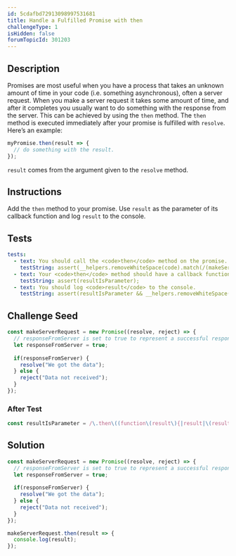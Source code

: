 ```yaml
---
id: 5cdafbd72913098997531681
title: Handle a Fulfilled Promise with then
challengeType: 1
isHidden: false
forumTopicId: 301203
---
```


## Description
<section id='description'>
Promises are most useful when you have a process that takes an unknown amount of time in your code (i.e. something asynchronous), often a server request. When you make a server request it takes some amount of time, and after it completes you usually want to do something with the response from the server. This can be achieved by using the <code>then</code> method. The <code>then</code> method is executed immediately after your promise is fulfilled with <code>resolve</code>. Here’s an example:

```js
myPromise.then(result => {
  // do something with the result.
});
```

<code>result</code> comes from the argument given to the <code>resolve</code> method.
</section>

## Instructions
<section id='instructions'>
Add the <code>then</code> method to your promise. Use <code>result</code> as the parameter of its callback function and log <code>result</code> to the console.
</section>

## Tests
<section id='tests'>

```yml
tests:
  - text: You should call the <code>then</code> method on the promise.
    testString: assert(__helpers.removeWhiteSpace(code).match(/(makeServerRequest|\))\.then\(/g));
  - text: Your <code>then</code> method should have a callback function with <code>result</code> as its parameter.
    testString: assert(resultIsParameter);
  - text: You should log <code>result</code> to the console.
    testString: assert(resultIsParameter && __helpers.removeWhiteSpace(code).match(/\.then\(.*?result.*?console.log\(result\).*?\)/));
```

</section>

## Challenge Seed
<section id='challengeSeed'>
<div id='js-seed'>

```js
const makeServerRequest = new Promise((resolve, reject) => {
  // responseFromServer is set to true to represent a successful response from a server
  let responseFromServer = true;
	
  if(responseFromServer) {
    resolve("We got the data");
  } else {	
    reject("Data not received");
  }
});
```

</div>

### After Test
<div id='js-teardown'>

```js
const resultIsParameter = /\.then\((function\(result\){|result|\(result\)=>)/.test(__helpers.removeWhiteSpace(code));
```

</div>
</section>

## Solution
<section id='solution'>

```js
const makeServerRequest = new Promise((resolve, reject) => {
  // responseFromServer is set to true to represent a successful response from a server
  let responseFromServer = true;
	
  if(responseFromServer) {
    resolve("We got the data");
  } else {	
    reject("Data not received");
  }
});

makeServerRequest.then(result => {
  console.log(result);
});
```

</section>

